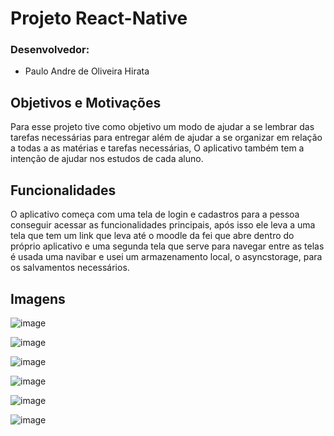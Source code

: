 # Projeto React-Native

### Desenvolvedor:
- Paulo Andre de Oliveira Hirata

## Objetivos e Motivações
Para esse projeto tive como objetivo um modo de ajudar a se lembrar das tarefas necessárias para entregar além de ajudar a se organizar em relação a todas a as matérias e tarefas necessárias, O aplicativo também tem a intenção de ajudar nos estudos de cada aluno.

## Funcionalidades 
O aplicativo começa com uma tela de login e cadastros para a pessoa conseguir acessar as funcionalidades principais, após isso ele leva a uma tela que tem um link que leva até o moodle da fei que abre dentro do próprio aplicativo e uma segunda tela que serve para navegar entre as telas é usada uma navibar e usei um armazenamento local, o asyncstorage, para os salvamentos necessários.

## Imagens

![image](https://github.com/user-attachments/assets/31b8708e-d882-401b-8529-c2b9c57ad1e7)

![image](https://github.com/user-attachments/assets/9bb69885-3bac-4987-9472-850555320fb2)

![image](https://github.com/user-attachments/assets/d3822697-b4de-4961-8bda-a22289517140)

![image](https://github.com/user-attachments/assets/74b89d43-09f6-46d8-b98c-10712fa06ab8)

![image](https://github.com/user-attachments/assets/6fc6e210-8702-413b-9c35-bc4eef1fd77f)

![image](https://github.com/user-attachments/assets/273b473d-ccf3-4d19-ba9d-a6bf704eff92)
